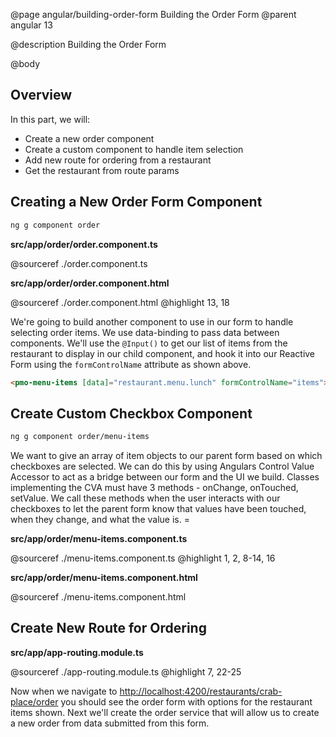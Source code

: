 @page angular/building-order-form Building the Order Form
@parent angular 13

@description Building the Order Form

@body

## Overview

In this part, we will:

- Create a new order component
- Create a custom component to handle item selection
- Add new route for ordering from a restaurant
- Get the restaurant from route params

## Creating a New Order Form Component

```bash
ng g component order
```

__src/app/order/order.component.ts__

@sourceref ./order.component.ts

__src/app/order/order.component.html__

@sourceref ./order.component.html
@highlight 13, 18

We're going to build another component to use in our form to handle selecting order items. We use data-binding to pass data between components. We'll use the `@Input()` to get our list of items from the restaurant to display in our child component, and hook it into our Reactive Form using the `formControlName` attribute as shown above.

```html
<pmo-menu-items [data]="restaurant.menu.lunch" formControlName="items"></pmo-menu-items>
```

## Create Custom Checkbox Component

```bash
ng g component order/menu-items
```

We want to give an array of item objects to our parent form based on which checkboxes are selected. We can do this by using Angulars Control Value Accessor to act as a bridge between our form and the UI we build. Classes implementing the CVA must have 3 methods - onChange, onTouched, setValue. We call these methods when the user interacts with our checkboxes to let the parent form know that values have been touched, when they change, and what the value is. =


__src/app/order/menu-items.component.ts__

@sourceref ./menu-items.component.ts
@highlight 1, 2, 8-14, 16

__src/app/order/menu-items.component.html__

@sourceref ./menu-items.component.html

## Create New Route for Ordering

__src/app/app-routing.module.ts__

@sourceref ./app-routing.module.ts
@highlight 7, 22-25

Now when we navigate to <a href="http://localhost:4200/restaurants/crab-place/order" target="_blank">http://localhost:4200/restaurants/crab-place/order</a> you should see the order form with options for the restaurant items shown. Next we'll create the order service that will allow us to create a new order from data submitted from this form. 